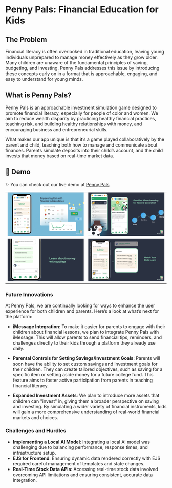 # Penny Pals: Financial Education for Kids

## The Problem

Financial literacy is often overlooked in traditional education, leaving young individuals unprepared to manage money effectively as they grow older.
Many children are unaware of the fundamental principles of saving, budgeting, and investing. 
Penny Pals addresses this issue by introducing these concepts early on in a format that is approachable, engaging, and easy to understand for young minds.

## What is Penny Pals?

Penny Pals is an approachable investment simulation game designed to promote financial literacy, especially for people of color and women. We aim to reduce wealth disparity by practicing healthy financial practices, teaching risk, and building healthy relationships with money, and encouraging business and entrepreneurial skills. 

What makes our app unique is that it’s a game played collaboratively by the parent and child, teaching both how to manage and communicate about finances. Parents simulate deposits into their child’s account, and the child invests that money based on real-time market data. 


## 🚀 Demo

✨ You can check out our live demo at [Penny Pals](https://pennypals.club)

<table style="border-collapse: collapse; border: none;">
  <tr style="border: none;">
    <td style="border: none; padding: 10;"><img src="demo/slide1.png" width="960"/></td>
    <td style="border: none; padding: 10;"><img src="demo/slide2.png" width="960"/></td>
  </tr>
  <tr style="border: none;">
    <td style="border: none; padding: 10;"><img src="demo/slide4.png" width="960"/></td>
    <td style="border: none; padding: 10;"><img src="demo/slide3.png" width="960"/></td>
  </tr>
</table>

### Future Innovations

At Penny Pals, we are continually looking for ways to enhance the user experience for both children and parents. Here’s a look at what’s next for the platform:

- **iMessage Integration**: To make it easier for parents to engage with their children about financial lessons, we plan to integrate Penny Pals with iMessage. This will allow parents to send financial tips, reminders, and challenges directly to their kids through a platform they already use daily.

- **Parental Controls for Setting Savings/Investment Goals**: Parents will soon have the ability to set custom savings and investment goals for their children. They can create tailored objectives, such as saving for a specific item or setting aside money for a future college fund. This feature aims to foster active participation from parents in teaching financial literacy.

- **Expanded Investment Assets**: We plan to introduce more assets that children can "invest" in, giving them a broader perspective on saving and investing. By simulating a wider variety of financial instruments, kids will gain a more comprehensive understanding of real-world financial markets and choices.

### Challenges and Hurdles

- **Implementing a Local AI Model**: Integrating a local AI model was challenging due to balancing performance, response times, and infrastructure setup.
- **EJS for Frontend**: Ensuring dynamic data rendered correctly with EJS required careful management of templates and state changes.
- **Real-Time Stock Data APIs**: Accessing real-time stock data involved overcoming API limitations and ensuring consistent, accurate data integration.
